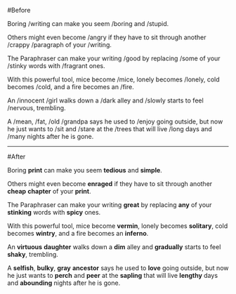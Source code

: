 #Before

Boring /writing can make you seem /boring and /stupid.

Others might even become /angry if they have to sit through another /crappy /paragraph of your /writing.

The Paraphraser can make your writing /good by replacing /some of your /stinky words with /fragrant ones.

With this powerful tool, mice become /mice, lonely becomes /lonely, cold becomes /cold, and a fire becomes an /fire.

An /innocent /girl walks down a /dark alley and /slowly starts to feel /nervous, trembling.

A /mean, /fat, /old /grandpa says he used to /enjoy going outside, but now he just wants to /sit and /stare at the /trees that will live /long days and /many nights after he is gone.

---

#After

Boring **print** can make you seem **tedious** and **simple**. 
 
Others might even become **enraged** if they have to sit through another **cheap** **chapter** of your **print**. 
 
The Paraphraser can make your writing **great** by replacing **any** of your **stinking** words with **spicy** ones. 
 
With this powerful tool, mice become **vermin**, lonely becomes **solitary**, cold becomes **wintry**, and a fire becomes an **inferno**. 
 
An **virtuous** **daughter** walks down a **dim** alley and **gradually** starts to feel **shaky**, trembling. 
 
A **selfish**, **bulky**, **gray** **ancestor** says he used to **love** going outside, but now he just wants to **perch** and **peer** at the **sapling** that will live **lengthy** days and **abounding** nights after he is gone. 
